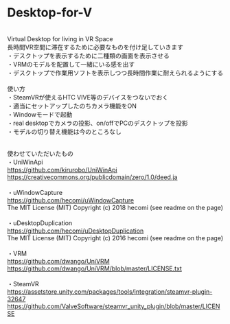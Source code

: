 # Desktop-for-V
<br>Virtual Desktop for living in VR Space
<br>長時間VR空間に滞在するために必要なものを付け足していきます
<br>・デスクトップを表示するために二種類の画面を表示させる
<br>・VRMのモデルを配置して一緒にいる感を出す
<br>・デスクトップで作業用ソフトを表示しつつ長時間作業に耐えられるようにする
<br>
<br>使い方
<br>・SteamVRが使えるHTC VIVE等のデバイスをつないでおく
<br>・適当にセットアップしたのちカメラ機能をON
<br>・Windowモードで起動
<br>・real desktopでカメラの投影、on/offでPCのデスクトップを投影
<br>・モデルの切り替え機能は今のところなし

<br>使わせていただいたもの
<br>・UniWinApi
<br>https://github.com/kirurobo/UniWinApi
<br>https://creativecommons.org/publicdomain/zero/1.0/deed.ja
<br>
<br>・uWindowCapture
<br>https://github.com/hecomi/uWindowCapture
<br>The MIT License (MIT) Copyright (c) 2018 hecomi (see readme on the page)
<br>
<br>・uDesktopDuplication
<br>https://github.com/hecomi/uDesktopDuplication
<br>The MIT License (MIT) Copyright (c) 2016 hecomi (see readme on the page)
<br>
<br>・VRM
<br>https://github.com/dwango/UniVRM
<br>https://github.com/dwango/UniVRM/blob/master/LICENSE.txt
<br>
<br>・SteamVR
<br>https://assetstore.unity.com/packages/tools/integration/steamvr-plugin-32647
<br>https://github.com/ValveSoftware/steamvr_unity_plugin/blob/master/LICENSE
